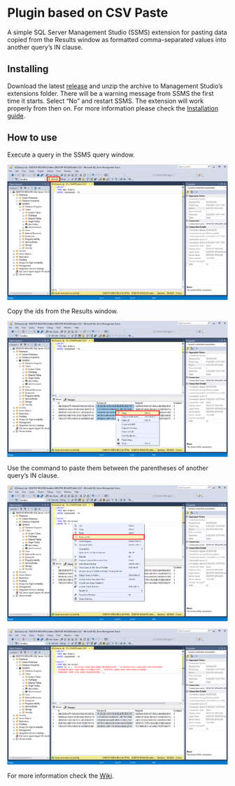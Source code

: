 # Plugin based on CSV Paste
A simple SQL Server Management Studio (SSMS) extension for pasting data copied from the Results window as formatted comma-separated values into another query’s IN clause.

## Installing
Download the latest [release](https://github.com/Timovski/CSVPaste/releases) and unzip the archive to Management Studio’s extensions folder. There will be a warning message from SSMS the first time it starts. Select “No” and restart SSMS. The extension will work properly from then on. For more information please check the [Installation guide](https://github.com/Timovski/CSVPaste/wiki/Installation-guide).

## How to use
Execute a query in the SSMS query window.

![Execute Query](https://raw.githubusercontent.com/Timovski/Assets/master/CSVPaste/Image02.png)

Copy the ids from the Results window.

![Copy Ids](https://raw.githubusercontent.com/Timovski/Assets/master/CSVPaste/Image03.png)

Use the command to paste them between the parentheses of another query’s IN clause.

![Paste](https://raw.githubusercontent.com/Timovski/Assets/master/CSVPaste/Image04.png)

![Final Result](https://raw.githubusercontent.com/Timovski/Assets/master/CSVPaste/Image05.png)

For more information check the [Wiki](https://github.com/Timovski/CSVPaste/wiki).
